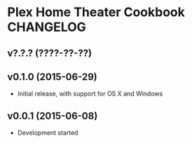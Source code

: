 Plex Home Theater Cookbook CHANGELOG
====================================

v?.?.? (????-??-??)
-------------------

v0.1.0 (2015-06-29)
-------------------
- Initial release, with support for OS X and Windows

v0.0.1 (2015-06-08)
-------------------
- Development started
